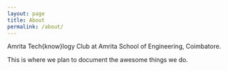 ```yaml
---
layout: page
title: About
permalink: /about/
---
```


Amrita Tech{know}logy Club at Amrita School of Engineering, Coimbatore.

This is where we plan to document the awesome things we do.
